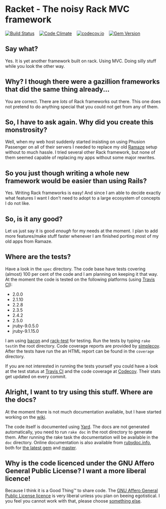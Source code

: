 # Racket - The noisy Rack MVC framework

[![Build Status](https://travis-ci.org/lasso/racket.svg?branch=master)](https://travis-ci.org/lasso/racket)&nbsp;&nbsp;&nbsp;&nbsp;[![Code Climate](https://codeclimate.com/github/lasso/racket/badges/gpa.svg)](https://codeclimate.com/github/lasso/racket)&nbsp;&nbsp;&nbsp;&nbsp;[![codecov.io](https://codecov.io/github/lasso/racket/coverage.svg?branch=master)](https://codecov.io/github/lasso/racket?branch=master)&nbsp;&nbsp;&nbsp;&nbsp;[![Gem Version](https://badge.fury.io/rb/racket-mvc.svg)](http://badge.fury.io/rb/racket-mvc)

## Say what?
Yes. It is yet another framework built on rack. Using MVC. Doing silly stuff while you look the other way.

## Why? I though there were a gazillion frameworks that did the same thing already...
You are correct. There are _lots_ of Rack frameworks out there. This one does not pretend to do anything special
that you could not get from any of them.

## So, I have to ask again. Why did you create this monstrosity?
Well, when my web host suddenly started insisting on using Phusion Passenger on all of their servers
I needed to replace my old [Ramaze](http://ramaze.net/) setup without to much hassle. I tried several
other Rack framework, but none of them seemed capable of replacing my apps without some major rewrites.

## So you just though writing a whole new framework would be easier than using Rails?
Yes. Writing Rack frameworks is easy! And since I am able to decide exactly what features I want I don't
need to adopt to a large ecosystem of concepts I do not like.

## So, is it any good?
Let us just say it is good _enough_ for my needs at the moment. I plan to add more features/make stuff faster
whenever I am finished porting most of my old apps from Ramaze.

## Where are the tests?
Have a look in the `spec` directory. The code base have tests covering (almost) 100 per cent of the code and I am planning on keeping it that way. At the moment the code is tested on the following platforms (using [Travis CI](https://travis-ci.org/)):

- 2.0.0
- 2.1.10
- 2.2.8
- 2.3.5
- 2.4.2
- 2.5.0
- jruby-9.0.5.0
- jruby-9.1.15.0

I am using [bacon](https://github.com/chneukirchen/bacon) and [rack-test](https://github.com/brynary/rack-test) for testing. Run the tests by typing `rake test`in the root directory. Code coverage reports are provided by [simplecov](https://rubygems.org/gems/simplecov). After the tests have run the an HTML report can be found in the `coverage` directory.

If you are not interested in running the tests yourself you could have a look at the test status at [Travis CI](https://travis-ci.org/lasso/racket) and the code coverage at [Codecov](https://codecov.io/github/lasso/racket). Their stats get updated on every commit.

## Alright, I want to try using this stuff. Where are the docs?
At the moment there is not much documentation available, but I have started working on the [wiki](https://github.com/lasso/racket/wiki).

The code itself is documented using [Yard](http://yardoc.org/). The docs are not generated automatically, you need to run `rake doc` in the root directory to generate them. After running the rake task the documentation will be available in the `doc` directory. Online documentation is also available from [rubydoc.info](http://rubydoc.info/), both for [the latest gem](http://www.rubydoc.info/gems/racket-mvc) and [master](http://www.rubydoc.info/github/lasso/racket).

## Why is the code licenced under the GNU Affero General Public License? I want a more liberal licence!
Because I think it is a Good Thing&trade; to share code. The
[GNU Affero General Public License licence](https://www.gnu.org/licenses/agpl.html) is very liberal unless you plan
on beeing egotistical. I you feel you cannot work with that, please choose
[something else](https://en.wikipedia.org/wiki/Comparison_of_web_application_frameworks#Ruby).
